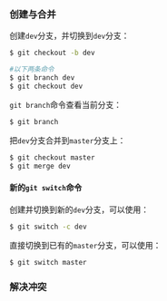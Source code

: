 ### 创建与合并

创建`dev`分支，并切换到`dev`分支：

```bash
$ git checkout -b dev

#以下两条命令
$ git branch dev
$ git checkout dev
```

`git branch`命令查看当前分支：

```bash
$ git branch
```

把`dev`分支合并到`master`分支上：

```bash
$ git checkout master
$ git merge dev
```

#### 新的`git switch`命令

创建并切换到新的`dev`分支，可以使用：

```bash
$ git switch -c dev
```

直接切换到已有的`master`分支，可以使用：

```bash
$ git switch master
```

### 解决冲突